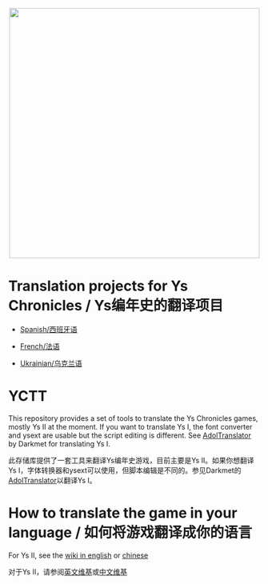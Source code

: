 <p align="center">
  <img src="https://github.com/TwnKey/YCTT/assets/69110695/0af45f20-7c04-4145-9f74-af612947d4bc" width="500" height=auto>
</p>

# Translation projects for Ys Chronicles / Ys编年史的翻译项目

- [Spanish/西班牙语](https://tradusquare.es/proyectos/ys1-chronicles/)

- [French/法语](https://nanami-ys.fr/?page=Home)

- [Ukrainian/乌克兰语](https://www.nexusmods.com/ysiandiichronicles/mods/1)

# YCTT

This repository provides a set of tools to translate the Ys Chronicles games, mostly Ys II at the moment. If you want to translate Ys I, the font converter and ysext are usable but the script editing is different. See [AdolTranslator](https://github.com/Darkmet98/AdolTranslator) by Darkmet for translating Ys I.  

此存储库提供了一套工具来翻译Ys编年史游戏，目前主要是Ys II。如果你想翻译Ys I，字体转换器和ysext可以使用，但脚本编辑是不同的。参见Darkmet的[AdolTranslator](https://github.com/Darkmet98/AdolTranslator)以翻译Ys I。

# How to translate the game in your language / 如何将游戏翻译成你的语言

For Ys II, see the [wiki in english](https://github.com/TwnKey/YCTT/wiki/%5BEN%5D-%E2%80%90-How-to-translate-Ys-II-Chronicles) or [chinese](https://github.com/TwnKey/YCTT/wiki/%5BCN-%7C-%E7%94%B1-ChatGPT-%E7%BF%BB%E8%AF%91%5D-%E5%A6%82%E4%BD%95%E7%BF%BB%E8%AF%91-Ys-II-Chronicles)  

对于Ys II，请参阅[英文维基](https://github.com/TwnKey/YCTT/wiki/%5BEN%5D-%E2%80%90-How-to-translate-Ys-II-Chronicles)或[中文维基](https://github.com/TwnKey/YCTT/wiki/%5BCN-%7C-%E7%94%B1-ChatGPT-%E7%BF%BB%E8%AF%91%5D-%E5%A6%82%E4%BD%95%E7%BF%BB%E8%AF%91-Ys-II-Chronicles)
